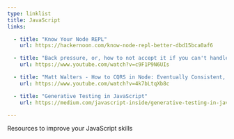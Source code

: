 ```yaml
---
type: linklist
title: JavaScript
links:

  - title: "Know Your Node REPL"
    url: https://hackernoon.com/know-node-repl-better-dbd15bca0af6

  - title: "Back pressure, or, how to not accept it if you can't handle it right now - Sam Roberts"
    url: https://www.youtube.com/watch?v=c9F1P9N6UIs

  - title: "Matt Walters - How to CQRS in Node: Eventually Consistent, Unidirectional Systems with Microservices"
    url: https://www.youtube.com/watch?v=4k7bLtqXb8c

  - title: "Generative Testing in JavaScript"
    url: https://medium.com/javascript-inside/generative-testing-in-javascript-f91432247c27

---
```


Resources to improve your JavaScript skills

